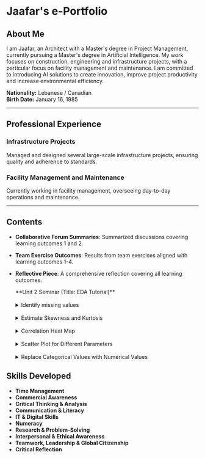<h1>Jaafar's e-Portfolio</h1>

<h2>About Me</h2>
<p>I am Jaafar, an Architect with a Master's degree in Project Management, currently pursuing a Master's degree in Artificial Intelligence. My work focuses on construction, engineering and infrastructure projects, with a particular focus on facility management and maintenance. I am committed to introducing AI solutions to create innovation, improve project productivity and increase environmental efficiency.</p>

<p><strong>Nationality:</strong> Lebanese / Canadian<br>
<strong>Birth Date:</strong> January 16, 1985</p>

<hr>

<h2>Professional Experience</h2>
<h3>Infrastructure Projects</h3>
<p>Managed and designed several large-scale infrastructure projects, ensuring quality and adherence to standards.</p>

<h3>Facility Management and Maintenance</h3>
<p>Currently working in facility management, overseeing day-to-day operations and maintenance.</p>

<hr>

<!-- Continue adding sections as needed -->
## Contents
- **Collaborative Forum Summaries**: Summarized discussions covering learning outcomes 1 and 2.
- **Team Exercise Outcomes**: Results from team exercises aligned with learning outcomes 1-4.
- **Reflective Piece**: A comprehensive reflection covering all learning outcomes.

  <summary>**Unit 2 Seminar (Title: EDA Tutorial)**</summary>
  &nbsp;&nbsp;<details>
    <summary>Identify missing values</summary>
    Here, you can describe the methods you used to identify missing values in your dataset, such as using functions like `is.na()` in R or `isnull()` in Python.
  </details>
  &nbsp;&nbsp;<details>
    <summary>Estimate Skewness and Kurtosis</summary>
    Explain how you estimated skewness and kurtosis for your variables, and what these metrics reveal about the distribution of your data.
  </details>
  &nbsp;&nbsp;<details>
    <summary>Correlation Heat Map</summary>
    Provide details on how you created a correlation heat map, what libraries you used (like Seaborn or ggplot), and your observations regarding the correlations between different variables.
  </details>
  &nbsp;&nbsp;<details>
    <summary>Scatter Plot for Different Parameters</summary>
    Describe the scatter plots you generated for various parameters, including any patterns or trends you noticed in the relationships between them.
  </details>
  &nbsp;&nbsp;<details>
    <summary>Replace Categorical Values with Numerical Values</summary>
    Discuss the process of converting categorical values into numerical representations (e.g., America = 1, Europe = 2) and the significance of this transformation for analysis.
  </details>

## Skills Developed
- **Time Management** 
- **Commercial Awareness**
- **Critical Thinking & Analysis**
- **Communication & Literacy**
- **IT & Digital Skills**
- **Numeracy**
- **Research & Problem-Solving**
- **Interpersonal & Ethical Awareness**
- **Teamwork, Leadership & Global Citizenship**
- **Critical Reflection**
